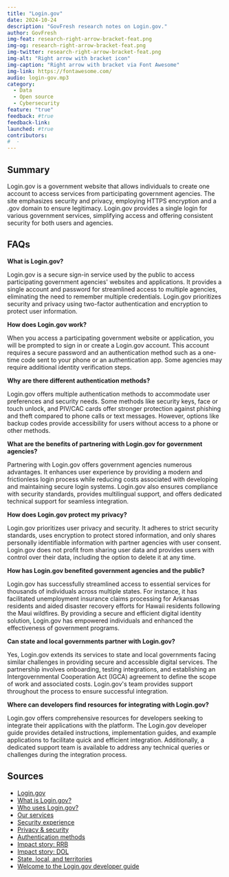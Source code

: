 ```yaml
---
title: "Login.gov"
date: 2024-10-24
description: "GovFresh research notes on Login.gov."
author: GovFresh
img-feat: research-right-arrow-bracket-feat.png
img-og: research-right-arrow-bracket-feat.png
img-twitter: research-right-arrow-bracket-feat.png
img-alt: "Right arrow with bracket icon"
img-caption: "Right arrow with bracket via Font Awesome"
img-link: https://fontawesome.com/
audio: login-gov.mp3
category:
  - Data
  - Open source
  - Cybersecurity
feature: "true"
feedback: #true
feedback-link: 
launched: #true
contributors:
#  - 
---
```


## Summary

Login.gov is a government website that allows individuals to create one account to access services from participating government agencies. The site emphasizes security and privacy, employing HTTPS encryption and a .gov domain to ensure legitimacy. Login.gov provides a single login for various government services, simplifying access and offering consistent security for both users and agencies.

## FAQs

**What is Login.gov?**

Login.gov is a secure sign-in service used by the public to access participating government agencies' websites and applications. It provides a single account and password for streamlined access to multiple agencies, eliminating the need to remember multiple credentials. Login.gov prioritizes security and privacy using two-factor authentication and encryption to protect user information.

**How does Login.gov work?**

When you access a participating government website or application, you will be prompted to sign in or create a Login.gov account. This account requires a secure password and an authentication method such as a one-time code sent to your phone or an authentication app. Some agencies may require additional identity verification steps.

**Why are there different authentication methods?**

Login.gov offers multiple authentication methods to accommodate user preferences and security needs. Some methods like security keys, face or touch unlock, and PIV/CAC cards offer stronger protection against phishing and theft compared to phone calls or text messages. However, options like backup codes provide accessibility for users without access to a phone or other methods.

**What are the benefits of partnering with Login.gov for government agencies?**

Partnering with Login.gov offers government agencies numerous advantages. It enhances user experience by providing a modern and frictionless login process while reducing costs associated with developing and maintaining secure login systems. Login.gov also ensures compliance with security standards, provides multilingual support, and offers dedicated technical support for seamless integration.

**How does Login.gov protect my privacy?**

Login.gov prioritizes user privacy and security. It adheres to strict security standards, uses encryption to protect stored information, and only shares personally identifiable information with partner agencies with user consent. Login.gov does not profit from sharing user data and provides users with control over their data, including the option to delete it at any time.

**How has Login.gov benefited government agencies and the public?**

Login.gov has successfully streamlined access to essential services for thousands of individuals across multiple states. For instance, it has facilitated unemployment insurance claims processing for Arkansas residents and aided disaster recovery efforts for Hawaii residents following the Maui wildfires. By providing a secure and efficient digital identity solution, Login.gov has empowered individuals and enhanced the effectiveness of government programs.

**Can state and local governments partner with Login.gov?**

Yes, Login.gov extends its services to state and local governments facing similar challenges in providing secure and accessible digital services. The partnership involves onboarding, testing integrations, and establishing an Intergovernmental Cooperation Act (IGCA) agreement to define the scope of work and associated costs. Login.gov's team provides support throughout the process to ensure successful integration.

**Where can developers find resources for integrating with Login.gov?**

Login.gov offers comprehensive resources for developers seeking to integrate their applications with the platform. The Login.gov developer guide provides detailed instructions, implementation guides, and example applications to facilitate quick and efficient integration. Additionally, a dedicated support team is available to address any technical queries or challenges during the integration process.

## Sources
- [Login.gov](https://login.gov/)
- [What is Login.gov?](https://login.gov/what-is-login/)
- [Who uses Login.gov?](https://login.gov/who-uses-login/)
- [Our services](https://login.gov/partners/our-services/)
- [Security experience](https://login.gov/partners/security-experience/)
- [Privacy & security](https://login.gov/policy/)
- [Authentication methods](https://login.gov/help/get-started/authentication-methods/)
- [Impact story: RRB](https://login.gov/partners/impact-stories/rrb/)
- [Impact story: DOL](https://login.gov/partners/impact-stories/dol/)
- [State, local, and territories](https://login.gov/partners/state-and-local/)
- [Welcome to the Login.gov developer guide](https://developers.login.gov/)
